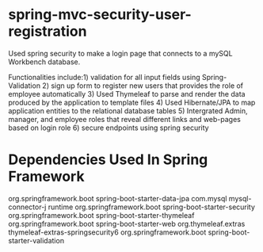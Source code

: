 # spring-mvc-security-user-registration
Used spring security to make a login page that connects to a mySQL Workbench database. 

Functionalities include:1) validation for all input fields using Spring-Validation
2) sign up form to register new users that provides the role of employee automatically 
3) Used Thymeleaf to parse and render the data produced by the application to template files
4) Used Hibernate/JPA to map application entities to the relational database tables 
5) Intergrated Admin, manager, and employee roles that reveal different links and web-pages based on login role
6) secure endpoints using spring security

# Dependencies Used In Spring Framework

<dependency>
			<groupId>org.springframework.boot</groupId>
			<artifactId>spring-boot-starter-data-jpa</artifactId>
</dependency>

<dependency>
  <groupId>com.mysql</groupId>
  <artifactId>mysql-connector-j</artifactId>
  <scope>runtime</scope>
</dependency>

<dependency>
  <groupId>org.springframework.boot</groupId>
  <artifactId>spring-boot-starter-security</artifactId>
</dependency>

<dependency>
  <groupId>org.springframework.boot</groupId>
  <artifactId>spring-boot-starter-thymeleaf</artifactId>
</dependency>

<dependency>
  <groupId>org.springframework.boot</groupId>
  <artifactId>spring-boot-starter-web</artifactId>
</dependency>

<dependency>
  <groupId>org.thymeleaf.extras</groupId>
  <artifactId>thymeleaf-extras-springsecurity6</artifactId>
</dependency>

<dependency>
  <groupId>org.springframework.boot</groupId>
  <artifactId>spring-boot-starter-validation</artifactId>
</dependency>
